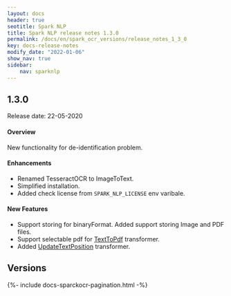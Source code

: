 ```yaml
---
layout: docs
header: true
seotitle: Spark NLP
title: Spark NLP release notes 1.3.0
permalink: /docs/en/spark_ocr_versions/release_notes_1_3_0
key: docs-release-notes
modify_date: "2022-01-06"
show_nav: true
sidebar:
    nav: sparknlp
---
```


<div class="h3-box" markdown="1">

## 1.3.0

Release date: 22-05-2020

#### Overview

New functionality for de-identification problem.

#### Enhancements

* Renamed TesseractOCR to ImageToText. 
* Simplified installation.
* Added check license from `SPARK_NLP_LICENSE` env varibale.

#### New Features

* Support storing for binaryFormat. Added support storing Image and PDF files.
* Support selectable pdf for [TextToPdf](/docs/en/ocr_pipeline_components#texttopdf) transformer.
* Added [UpdateTextPosition](/docs/en/ocr_pipeline_components#updatetextposition) transformer.


</div><div class="prev_ver h3-box" markdown="1">

## Versions

</div>
{%- include docs-sparckocr-pagination.html -%}